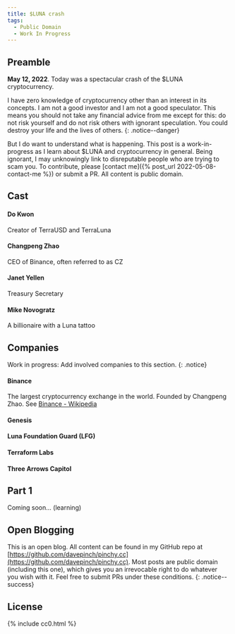 ```yaml
---
title: $LUNA crash
tags:
  - Public Domain
  - Work In Progress
---
```


## Preamble

**May 12, 2022**. Today was a spectacular crash of the $LUNA cryptocurrency.

I have zero knowledge of cryptocurrency other than an interest in its concepts. I am not a good investor and I am not a good speculator. This means you should not take any financial advice from me except for this: do not risk yourself and do not risk others with ignorant speculation. You could destroy your life and the lives of others.
{: .notice--danger}

But I do want to understand what is happening. This post is a work-in-progress as I learn about $LUNA and cryptocurrency in general. Being ignorant, I may unknowingly link to disreputable people who are trying to scam you. To contribute, please [contact me]({% post_url 2022-05-08-contact-me %}) or submit a PR. All content is public domain.

## Cast

#### Do Kwon
Creator of TerraUSD and TerraLuna

#### Changpeng Zhao
CEO of Binance, often referred to as CZ

#### Janet Yellen
Treasury Secretary

#### Mike Novogratz
A billionaire with a Luna tattoo

## Companies
Work in progress: Add involved companies to this section.
{: .notice}

#### Binance
The largest cryptocurrency exchange in the world. Founded by Changpeng Zhao. See [Binance - Wikipedia](https://en.wikipedia.org/wiki/Binance)

#### Genesis
#### Luna Foundation Guard (LFG)
#### Terraform Labs
#### Three Arrows Capitol

## Part 1

Coming soon... (learning)

## Open Blogging

This is an open blog. All content can be found in my GitHub repo at [https://github.com/davepinch/pinchy.cc](https://github.com/davepinch/pinchy.cc). Most posts are public domain (including this one), which gives you an irrevocable right to do whatever you wish with it. Feel free to submit PRs under these conditions.
{: .notice--success}

## License

{% include cc0.html %}












